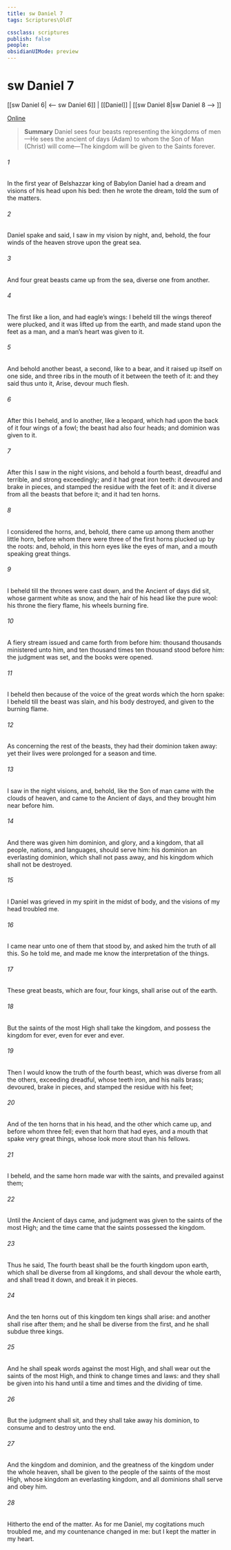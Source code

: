 ```yaml
---
title: sw Daniel 7
tags: Scriptures\OldT

cssclass: scriptures
publish: false
people:
obsidianUIMode: preview
---
```


# sw Daniel 7
[[sw Daniel 6| <-- sw Daniel 6]] | [[Daniel]] | [[sw Daniel 8|sw Daniel 8 --> ]]

[Online](https://churchofjesuschrist.org/study/scriptures/ot/dan/7?lang=eng)

> __Summary__
Daniel sees four beasts representing the kingdoms of men—He sees the ancient of days (Adam) to whom the Son of Man (Christ) will come—The kingdom will be given to the Saints forever.

###### 1 
In the first year of Belshazzar king of Babylon Daniel had a dream and visions of his head upon his bed: then he wrote the dream,  told the sum of the matters.

###### 2 
Daniel spake and said, I saw in my vision by night, and, behold, the four winds of the heaven strove upon the great sea.

###### 3 
And four great beasts came up from the sea, diverse one from another.

###### 4 
The first  like a lion, and had eagle’s wings: I beheld till the wings thereof were plucked, and it was lifted up from the earth, and made stand upon the feet as a man, and a man’s heart was given to it.

###### 5 
And behold another beast, a second, like to a bear, and it raised up itself on one side, and  three ribs in the mouth of it between the teeth of it: and they said thus unto it, Arise, devour much flesh.

###### 6 
After this I beheld, and lo another, like a leopard, which had upon the back of it four wings of a fowl; the beast had also four heads; and dominion was given to it.

###### 7 
After this I saw in the night visions, and behold a fourth beast, dreadful and terrible, and strong exceedingly; and it had great iron teeth: it devoured and brake in pieces, and stamped the residue with the feet of it: and it  diverse from all the beasts that  before it; and it had ten horns.

###### 8 
I considered the horns, and, behold, there came up among them another little horn, before whom there were three of the first horns plucked up by the roots: and, behold, in this horn  eyes like the eyes of man, and a mouth speaking great things.

###### 9 
I beheld till the thrones were cast down, and the Ancient of days did sit, whose garment  white as snow, and the hair of his head like the pure wool: his throne  the fiery flame,  his wheels  burning fire.

###### 10 
A fiery stream issued and came forth from before him: thousand thousands ministered unto him, and ten thousand times ten thousand stood before him: the judgment was set, and the books were opened.

###### 11 
I beheld then because of the voice of the great words which the horn spake: I beheld  till the beast was slain, and his body destroyed, and given to the burning flame.

###### 12 
As concerning the rest of the beasts, they had their dominion taken away: yet their lives were prolonged for a season and time.

###### 13 
I saw in the night visions, and, behold,  like the Son of man came with the clouds of heaven, and came to the Ancient of days, and they brought him near before him.

###### 14 
And there was given him dominion, and glory, and a kingdom, that all people, nations, and languages, should serve him: his dominion  an everlasting dominion, which shall not pass away, and his kingdom  which shall not be destroyed.

###### 15 
I Daniel was grieved in my spirit in the midst of  body, and the visions of my head troubled me.

###### 16 
I came near unto one of them that stood by, and asked him the truth of all this. So he told me, and made me know the interpretation of the things.

###### 17 
These great beasts, which are four,  four kings,  shall arise out of the earth.

###### 18 
But the saints of the most High shall take the kingdom, and possess the kingdom for ever, even for ever and ever.

###### 19 
Then I would know the truth of the fourth beast, which was diverse from all the others, exceeding dreadful, whose teeth  iron, and his nails  brass;  devoured, brake in pieces, and stamped the residue with his feet;

###### 20 
And of the ten horns that  in his head, and  the other which came up, and before whom three fell; even  that horn that had eyes, and a mouth that spake very great things, whose look  more stout than his fellows.

###### 21 
I beheld, and the same horn made war with the saints, and prevailed against them;

###### 22 
Until the Ancient of days came, and judgment was given to the saints of the most High; and the time came that the saints possessed the kingdom.

###### 23 
Thus he said, The fourth beast shall be the fourth kingdom upon earth, which shall be diverse from all kingdoms, and shall devour the whole earth, and shall tread it down, and break it in pieces.

###### 24 
And the ten horns out of this kingdom  ten kings  shall arise: and another shall rise after them; and he shall be diverse from the first, and he shall subdue three kings.

###### 25 
And he shall speak  words against the most High, and shall wear out the saints of the most High, and think to change times and laws: and they shall be given into his hand until a time and times and the dividing of time.

###### 26 
But the judgment shall sit, and they shall take away his dominion, to consume and to destroy  unto the end.

###### 27 
And the kingdom and dominion, and the greatness of the kingdom under the whole heaven, shall be given to the people of the saints of the most High, whose kingdom  an everlasting kingdom, and all dominions shall serve and obey him.

###### 28 
Hitherto  the end of the matter. As for me Daniel, my cogitations much troubled me, and my countenance changed in me: but I kept the matter in my heart.

